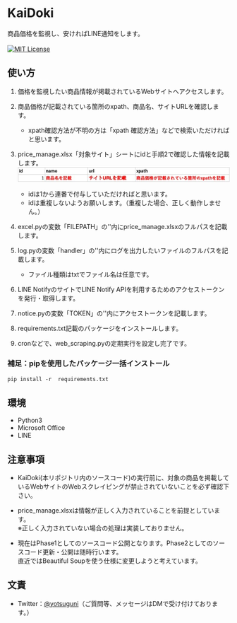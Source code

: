 # KaiDoki
商品価格を監視し、安ければLINE通知をします。<br><br>[![MIT License](http://img.shields.io/badge/license-BSD-blue.svg?style=flat)](LICENSE)

## 使い方
1. 価格を監視したい商品情報が掲載されているWebサイトへアクセスします。

2. 商品価格が記載されている箇所のxpath、商品名、サイトURLを確認します。
    - xpath確認方法が不明の方は「xpath 確認方法」などで検索いただければと思います。

3. price_manage.xlsx「対象サイト」シートにidと手順2で確認した情報を記載します。![サンプル](./w_info_sample.jpg)
    - idは1から連番で付与していただければと思います。
    - idは重複しないようお願いします。（重複した場合、正しく動作しません。）

4. excel.pyの変数「FILEPATH」の''内にprice_manage.xlsxのフルパスを記載します。

5. log.pyの変数「handler」の''内にログを出力したいファイルのフルパスを記載します。
    - ファイル種類はtxtでファイル名は任意です。

6. LINE NotifyのサイトでLINE Notify APIを利用するためのアクセストークンを発行・取得します。

7. notice.pyの変数「TOKEN」の''内にアクセストークンを記載します。

8. requirements.txt記載のパッケージをインストールします。 

9. cronなどで、web_scraping.pyの定期実行を設定し完了です。

### 補足：pipを使用したパッケージ一括インストール
```
pip install -r  requirements.txt
```

## 環境
- Python3
- Microsoft Office
- LINE

## 注意事項
- KaiDoki(本リポジトリ内のソースコード)の実行前に、対象の商品を掲載しているWebサイトのWebスクレイピングが禁止されていないことを必ず確認下さい。

- price_manage.xlsxは情報が正しく入力されていることを前提としています。<br>※正しく入力されていない場合の処理は実装しておりません。

- 現在はPhase1としてのソースコード公開となります。Phase2としてのソースコード更新・公開は随時行います。<br>直近ではBeautiful Soupを使う仕様に変更しようと考えています。

## 文責
* Twitter：[@yotsuguni](https://twitter.com/yotsuguni)（ご質問等、メッセージはDMで受け付けております。）
